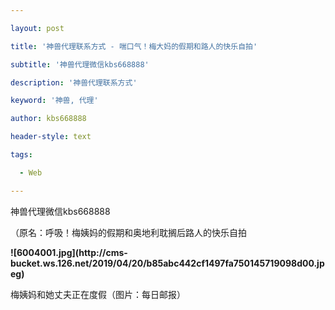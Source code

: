---
layout: post
title: '神兽代理联系方式 - 喘口气！梅大妈的假期和路人的快乐自拍'
subtitle: '神兽代理微信kbs668888'
description: '神兽代理联系方式'
keyword: '神兽, 代理'
author: kbs668888
header-style: text
tags:
  - Web
---
神兽代理微信kbs668888

（原名：呼吸！梅姨妈的假期和奥地利耽搁后路人的快乐自拍

 **![6004001.jpg](http://cms-
bucket.ws.126.net/2019/04/20/b85abc442cf1497fa750145719098d00.jpeg)**

梅姨妈和她丈夫正在度假（图片：每日邮报）

